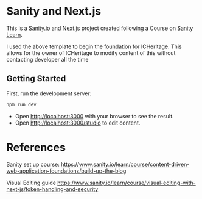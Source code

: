 # Sanity and Next.js

This is a [Sanity.io](https://sanity.io) and [Next.js](https://nextjs.org) project created following a Course on [Sanity Learn](https://sanity.io/learn).

I used the above template to begin the foundation for ICHeritage. This allows for the owner of ICHeritage to modify content of this without contacting developer all the time

## Getting Started

First, run the development server:

```bash
npm run dev
```

- Open [http://localhost:3000](http://localhost:3000) with your browser to see the result.
- Open [http://localhost:3000/studio](http://localhost:3000/studio) to edit content.

# References

Sanity set up course:
https://www.sanity.io/learn/course/content-driven-web-application-foundations/build-up-the-blog

Visual Editing guide
https://www.sanity.io/learn/course/visual-editing-with-next-js/token-handling-and-security
